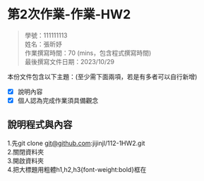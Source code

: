 # 第2次作業-作業-HW2
>
>學號：111111113
><br />
>姓名：張昕妤
><br />
>作業撰寫時間：70 (mins，包含程式撰寫時間)
><br />
>最後撰寫文件日期：2023/10/29
>

本份文件包含以下主題：(至少需下面兩項，若是有多者可以自行新增)
- [x] 說明內容
- [x] 個人認為完成作業須具備觀念

## 說明程式與內容
1.先git clone git@github.com:jijinjl/112-1HW2.git<br>
2.關閉資料夾<br>
3.開啟資料夾<br>
4.把大標題用粗體h1,h2,h3{font-weight:bold}框在<style>裡面<br>
5.⼤標題下的敘述⽤斜體p{ont-style: italic;}框在<style>裡面<br>
6.找圖片放上去用<img src="" alt=""  /><br>
7. 將⼤標題下的內容，進⾏⽂案重撰

## 個人認為完成作業須具備觀念
這個作業運用到了HTML觀念，運用<b>標籤加粗文本字體<i>標籤改斜體
以及<img>標籤嵌入圖像，當中就是眼睛要多注意每個標籤，避免放錯。
